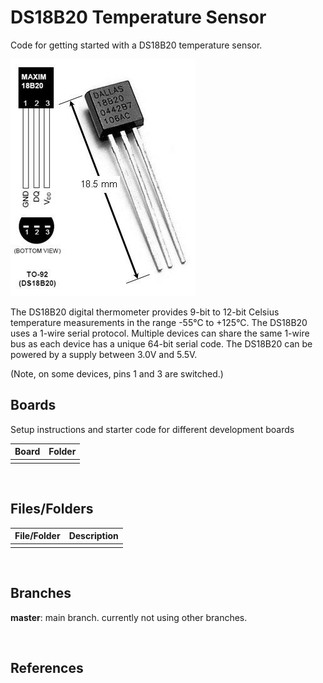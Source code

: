 # DS18B20 Temperature Sensor

Code for getting started with a DS18B20 temperature sensor.

![sensor](assets/ds18b20_1.jpg)

The DS18B20 digital thermometer provides 9-bit to 12-bit Celsius temperature measurements in the range -55°C to +125°C. The DS18B20 uses a 1-wire serial protocol. Multiple devices can share the same 1-wire bus as each device has a unique 64-bit serial code. The DS18B20 can be powered by a supply between 3.0V and 5.5V.

(Note, on some devices, pins 1 and 3 are switched.)

## Boards

Setup instructions and starter code for different development boards

| Board | Folder |
| --- | --- |
|  |  |

<br>

## Files/Folders

| File/Folder | Description |
|--- | --- |
|  |  |

<br>

## Branches

**master**: main branch. currently not using other branches.

<br>

## References
